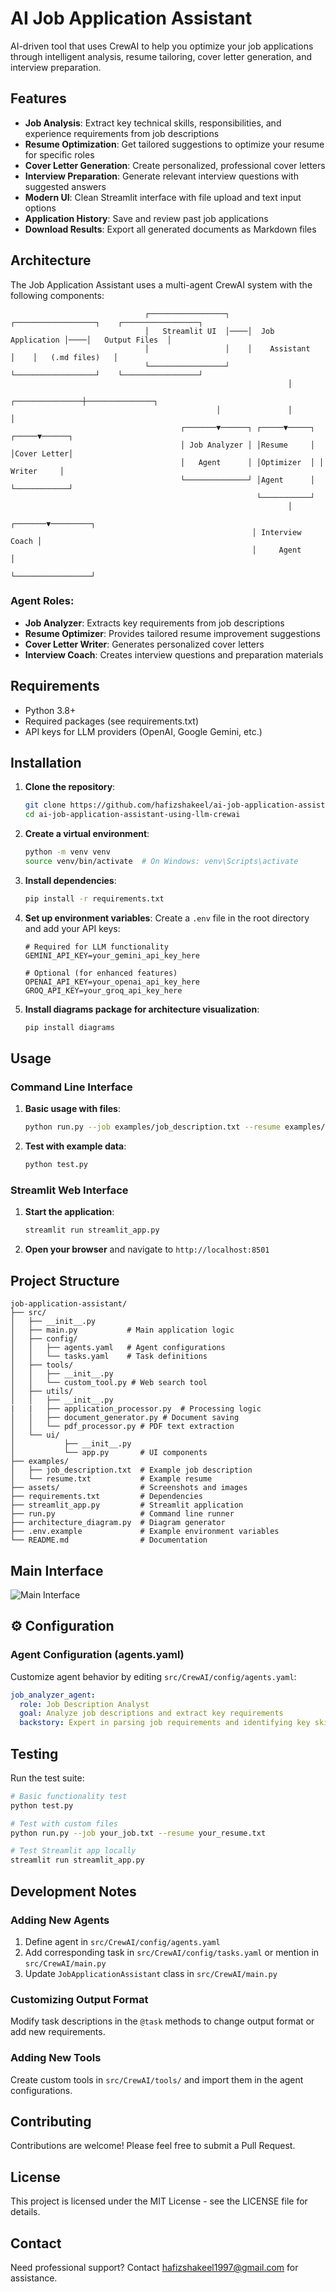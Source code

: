 # AI Job Application Assistant

AI-driven tool that uses CrewAI to help you optimize your job applications through intelligent analysis, resume tailoring, cover letter generation, and interview preparation.


## Features

- **Job Analysis**: Extract key technical skills, responsibilities, and experience requirements from job descriptions
- **Resume Optimization**: Get tailored suggestions to optimize your resume for specific roles
- **Cover Letter Generation**: Create personalized, professional cover letters
- **Interview Preparation**: Generate relevant interview questions with suggested answers
- **Modern UI**: Clean Streamlit interface with file upload and text input options
- **Application History**: Save and review past job applications
- **Download Results**: Export all generated documents as Markdown files

## Architecture

The Job Application Assistant uses a multi-agent CrewAI system with the following components:

```
                              ┌─────────────────┐    ┌──────────────────┐    ┌─────────────────┐
                              │   Streamlit UI  │────│  Job Application │────│   Output Files  │
                              │                 │    │    Assistant     │    │   (.md files)   │
                              └─────────────────┘    └──────────────────┘    └─────────────────┘
                                                              │
                                              ┌───────────────┼───────────────┐
                                              │               │               │
                                      ┌───────▼──────┐ ┌─────▼─────┐ ┌─────▼──────┐
                                      │ Job Analyzer │ │Resume     │ │Cover Letter│
                                      │   Agent      │ │Optimizer  │ │ Writer     │
                                      └──────────────┘ │Agent      │ └────────────┘
                                                       └───────────┘        
                                                              │
                                                      ┌───────▼─────────┐
                                                      │ Interview Coach │
                                                      │     Agent       │
                                                      └─────────────────┘
```

### Agent Roles:
- **Job Analyzer**: Extracts key requirements from job descriptions
- **Resume Optimizer**: Provides tailored resume improvement suggestions
- **Cover Letter Writer**: Generates personalized cover letters
- **Interview Coach**: Creates interview questions and preparation materials

## Requirements

- Python 3.8+
- Required packages (see requirements.txt)
- API keys for LLM providers (OpenAI, Google Gemini, etc.)

## Installation

1. **Clone the repository**:
   ```bash
   git clone https://github.com/hafizshakeel/ai-job-application-assistant-using-llm-crewai
   cd ai-job-application-assistant-using-llm-crewai
   ```

2. **Create a virtual environment**:
   ```bash
   python -m venv venv
   source venv/bin/activate  # On Windows: venv\Scripts\activate
   ```

3. **Install dependencies**:
   ```bash
   pip install -r requirements.txt
   ```

4. **Set up environment variables**:
   Create a `.env` file in the root directory and add your API keys:
   ```env
   # Required for LLM functionality
   GEMINI_API_KEY=your_gemini_api_key_here
   
   # Optional (for enhanced features)
   OPENAI_API_KEY=your_openai_api_key_here
   GROQ_API_KEY=your_groq_api_key_here
   ```

5. **Install diagrams package for architecture visualization**:
   ```bash
   pip install diagrams
   ```

## Usage

### Command Line Interface

1. **Basic usage with files**:
   ```bash
   python run.py --job examples/job_description.txt --resume examples/resume.txt
   ```

2. **Test with example data**:
   ```bash
   python test.py
   ```

### Streamlit Web Interface

1. **Start the application**:
   ```bash
   streamlit run streamlit_app.py
   ```

2. **Open your browser** and navigate to `http://localhost:8501`


## Project Structure

```
job-application-assistant/
├── src/
│   ├── __init__.py
│   ├── main.py           # Main application logic
│   ├── config/
│   │   ├── agents.yaml   # Agent configurations
│   │   └── tasks.yaml    # Task definitions
│   ├── tools/
│   │   ├── __init__.py
│   │   └── custom_tool.py # Web search tool
│   ├── utils/
│   │   ├── __init__.py
|   |   ├── application_processor.py  # Processing logic
│   │   ├── document_generator.py # Document saving
│   │   └── pdf_processor.py # PDF text extraction
│   └── ui/
│           ├── __init__.py
│           └── app.py       # UI components
├── examples/
│   ├── job_description.txt  # Example job description
│   └── resume.txt           # Example resume
├── assets/                  # Screenshots and images
├── requirements.txt         # Dependencies
├── streamlit_app.py         # Streamlit application
├── run.py                   # Command line runner
├── architecture_diagram.py  # Diagram generator
├── .env.example             # Example environment variables
└── README.md                # Documentation
```


## Main Interface
![Main Interface](UI.png)


## ⚙️ Configuration

### Agent Configuration (agents.yaml)

Customize agent behavior by editing `src/CrewAI/config/agents.yaml`:

```yaml
job_analyzer_agent:
  role: Job Description Analyst
  goal: Analyze job descriptions and extract key requirements
  backstory: Expert in parsing job requirements and identifying key skills
```


## Testing

Run the test suite:

```bash
# Basic functionality test
python test.py

# Test with custom files
python run.py --job your_job.txt --resume your_resume.txt

# Test Streamlit app locally
streamlit run streamlit_app.py
```



## Development Notes

### Adding New Agents

1. Define agent in `src/CrewAI/config/agents.yaml`
2. Add corresponding task in `src/CrewAI/config/tasks.yaml` or mention in `src/CrewAI/main.py`
3. Update `JobApplicationAssistant` class in `src/CrewAI/main.py`

### Customizing Output Format

Modify task descriptions in the `@task` methods to change output format or add new requirements.

### Adding New Tools

Create custom tools in `src/CrewAI/tools/` and import them in the agent configurations.


## Contributing

Contributions are welcome! Please feel free to submit a Pull Request.

## License

This project is licensed under the MIT License - see the LICENSE file for details.

## Contact

Need professional support? Contact [hafizshakeel1997@gmail.com](mailto:hafizshakeel1997@gmail.com) for assistance.
